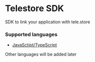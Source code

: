 # Telestore SDK

SDK to link your application with tele.store

### Supported languages

- [JavaSctipt/TypeScript](./SDK/JavaScript/README.md)

Other languages will be added later
